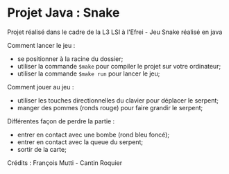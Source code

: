 # Projet Java : Snake

Projet réalisé dans le cadre de la L3 LSI à l'Efrei - Jeu Snake réalisé en java

Comment lancer le jeu :
- se positionner à la racine du dossier;
- utiliser la commande ```$make``` pour compiler le projet sur votre ordinateur;
- utiliser la commande ```$make run``` pour lancer le jeu;

Comment jouer au jeu :
- utiliser les touches directionnelles du clavier pour déplacer le serpent;
- manger des pommes (ronds rouge) pour faire grandir le serpent;

Différentes façon de perdre la partie :
- entrer en contact avec une bombe (rond bleu foncé);
- entrer en contact avec la queue du serpent;
- sortir de la carte;

Crédits : François Mutti - Cantin Roquier
